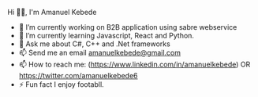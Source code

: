 Hi 👋🏾, I'm Amanuel Kebede

- 🔭 I’m currently working on B2B application using sabre webservice
- 🌱 I’m currently learning Javascript, React and Python.
- 💬 Ask me about C#, C++ and .Net frameworks
- 📫 Send me an email amanuelkebede@gmail.com
- 📫 How to reach me: (https://www.linkedin.com/in/amanuelkebede) OR https://twitter.com/amanuelkebede6          
- ⚡ Fun fact I enjoy footabll.
